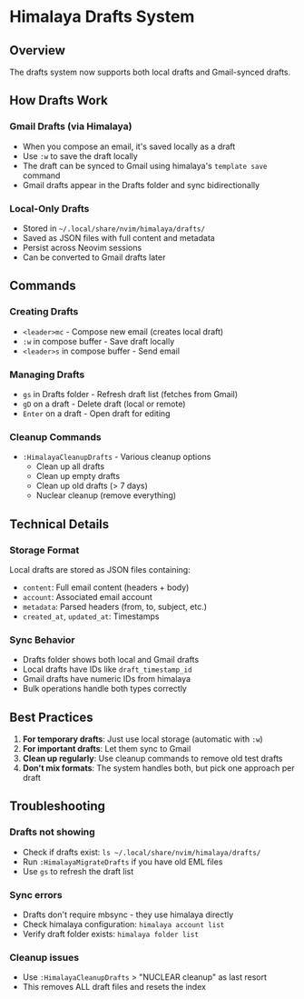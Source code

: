 # Himalaya Drafts System

## Overview

The drafts system now supports both local drafts and Gmail-synced drafts.

## How Drafts Work

### Gmail Drafts (via Himalaya)
- When you compose an email, it's saved locally as a draft
- Use `:w` to save the draft locally
- The draft can be synced to Gmail using himalaya's `template save` command
- Gmail drafts appear in the Drafts folder and sync bidirectionally

### Local-Only Drafts
- Stored in `~/.local/share/nvim/himalaya/drafts/`
- Saved as JSON files with full content and metadata
- Persist across Neovim sessions
- Can be converted to Gmail drafts later

## Commands

### Creating Drafts
- `<leader>mc` - Compose new email (creates local draft)
- `:w` in compose buffer - Save draft locally
- `<leader>s` in compose buffer - Send email

### Managing Drafts
- `gs` in Drafts folder - Refresh draft list (fetches from Gmail)
- `gD` on a draft - Delete draft (local or remote)
- `Enter` on a draft - Open draft for editing

### Cleanup Commands
- `:HimalayaCleanupDrafts` - Various cleanup options
  - Clean up all drafts
  - Clean up empty drafts
  - Clean up old drafts (> 7 days)
  - Nuclear cleanup (remove everything)

## Technical Details

### Storage Format
Local drafts are stored as JSON files containing:
- `content`: Full email content (headers + body)
- `account`: Associated email account
- `metadata`: Parsed headers (from, to, subject, etc.)
- `created_at`, `updated_at`: Timestamps

### Sync Behavior
- Drafts folder shows both local and Gmail drafts
- Local drafts have IDs like `draft_timestamp_id`
- Gmail drafts have numeric IDs from himalaya
- Bulk operations handle both types correctly

## Best Practices

1. **For temporary drafts**: Just use local storage (automatic with `:w`)
2. **For important drafts**: Let them sync to Gmail
3. **Clean up regularly**: Use cleanup commands to remove old test drafts
4. **Don't mix formats**: The system handles both, but pick one approach per draft

## Troubleshooting

### Drafts not showing
- Check if drafts exist: `ls ~/.local/share/nvim/himalaya/drafts/`
- Run `:HimalayaMigrateDrafts` if you have old EML files
- Use `gs` to refresh the draft list

### Sync errors
- Drafts don't require mbsync - they use himalaya directly
- Check himalaya configuration: `himalaya account list`
- Verify draft folder exists: `himalaya folder list`

### Cleanup issues
- Use `:HimalayaCleanupDrafts` > "NUCLEAR cleanup" as last resort
- This removes ALL draft files and resets the index